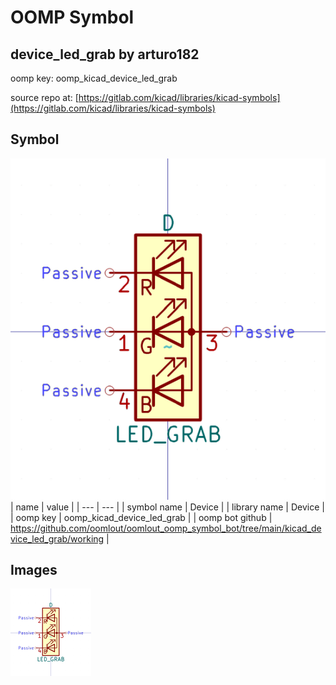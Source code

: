 # OOMP Symbol  
## device_led_grab  by arturo182  
  
oomp key: oomp_kicad_device_led_grab  
  
source repo at: [https://gitlab.com/kicad/libraries/kicad-symbols](https://gitlab.com/kicad/libraries/kicad-symbols)  
## Symbol  
  
[![working.png](working_600.png)](working.png)  
| name | value | 
| --- | --- | 
| symbol name | Device | 
| library name | Device | 
| oomp key | oomp_kicad_device_led_grab | 
| oomp bot github | https://github.com/oomlout/oomlout_oomp_symbol_bot/tree/main/kicad_device_led_grab/working | 
## Images  
  
[![working.png](working_140.png)](working.png)  
